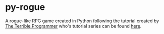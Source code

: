 # py-rogue
A rogue-like RPG game created in Python following the tutorial created by [The Terrible Programmer](https://www.youtube.com/channel/UCYpYQNHs2NN-J-UC7Pn4G5A/featured) who's tutorial series can be found [here](https://www.youtube.com/watch?v=6XfQqFvJtts&amp;list=PLKUel_nHsTQ1yX7tQxR_SQRdcOFyXfNAb/).
